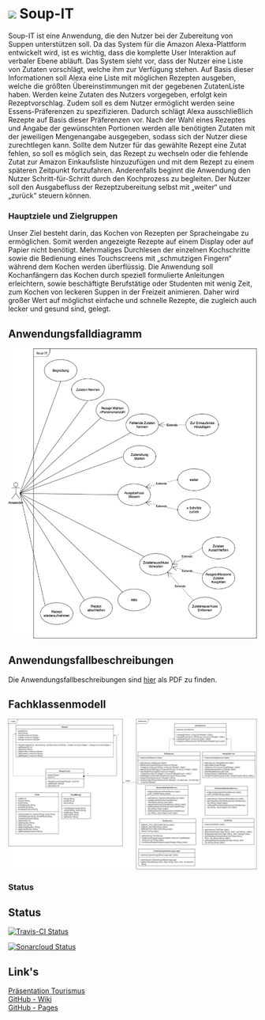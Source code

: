 # <img src="https://user-images.githubusercontent.com/43878732/51005877-f5f3da00-1540-11e9-9db0-08cf20d5f70a.png" width="40">  Soup-IT    
Soup-IT ist eine Anwendung, die den Nutzer bei der Zubereitung von Suppen unterstützen soll. Da das System für die Amazon Alexa-Plattform entwickelt wird, ist es wichtig, dass die komplette User Interaktion auf verbaler Ebene abläuft. Das System sieht vor, dass der Nutzer eine Liste von Zutaten vorschlägt, welche ihm zur Verfügung stehen. Auf Basis dieser Informationen soll Alexa eine Liste mit möglichen Rezepten ausgeben, welche die größten Übereinstimmungen mit der gegebenen ZutatenListe haben. Werden keine Zutaten des Nutzers vorgegeben, erfolgt kein Rezeptvorschlag. Zudem soll es dem Nutzer ermöglicht werden seine Essens-Präferenzen zu spezifizieren. Dadurch schlägt Alexa ausschließlich Rezepte auf Basis dieser Präferenzen vor. Nach der Wahl eines Rezeptes und Angabe der gewünschten Portionen werden alle benötigten Zutaten mit der jeweiligen Mengenangabe ausgegeben, sodass sich der Nutzer diese zurechtlegen kann. Sollte dem Nutzer für das gewählte Rezept eine Zutat fehlen, so soll es möglich sein, das Rezept zu wechseln oder die fehlende Zutat zur Amazon Einkaufsliste hinzuzufügen und mit dem Rezept zu einem späteren Zeitpunkt fortzufahren. Anderenfalls beginnt die Anwendung den Nutzer Schritt-für-Schritt durch den Kochprozess zu begleiten. Der Nutzer soll den Ausgabefluss der Rezeptzubereitung selbst mit „weiter“ und „zurück“ steuern können.

### Hauptziele und Zielgruppen 

Unser Ziel besteht darin, das Kochen von Rezepten per Spracheingabe zu ermöglichen. Somit werden angezeigte Rezepte auf einem Display oder auf Papier nicht benötigt. Mehrmaliges Durchlesen der einzelnen Kochschritte sowie die Bedienung eines Touchscreens mit „schmutzigen Fingern“ während dem Kochen werden überflüssig. Die Anwendung soll Kochanfängern das Kochen durch speziell formulierte Anleitungen erleichtern, sowie beschäftigte Berufstätige oder Studenten mit wenig Zeit, zum Kochen von leckeren Suppen in der Freizeit animieren. Daher wird großer Wert auf möglichst einfache und schnelle Rezepte, die zugleich auch lecker und gesund sind, gelegt.

## Anwendungsfalldiagramm
![Anwendungsfalldiagramm](UML/Sprint%200/Anwendungsfalldiagramm.png)

## Anwendungsfallbeschreibungen
Die Anwendungsfallbeschreibungen sind [hier](https://github.com/sweIhm-ws2018-19/skillproject-fr-12/blob/master/UML/Sprint%200/AWF%20Beschreibungen.pdf) als PDF zu finden.

## Fachklassenmodell
![Sprint2Fachklassenmodell](https://github.com/sweIhm-ws2018-19/skillproject-fr-12/blob/master/UML/Sprint%203/UML%20Klassendiagramm%20Sprint%203.png)


### Status
## Status
[![Travis-CI Status](https://travis-ci.org/sweIhm-ws2018-19/skillproject-fr-12.svg?branch=master)](https://travis-ci.org/sweIhm-ws2018-19/skillproject-fr-12)

[![Sonarcloud Status](https://sonarcloud.io/api/project_badges/measure?project=alexa-skills-kit-samples%3Asoupit%3Asprint3&metric=alert_status)](https://sonarcloud.io/dashboard?id=alexa-skills-kit-samples%3Asoupit%3Asprint3)

##  Link's
[Präsentation Tourismus](https://github.com/sweIhm-ws2018-19/skillproject-fr-12/blob/master/UML/soupit_praesentation.pdf) <br />
[GitHub - Wiki](https://github.com/sweIhm-ws2018-19/skillproject-fr-12/wiki) <br />
[GitHub - Pages](https://sweihm-ws2018-19.github.io/skillproject-fr-12/) <br />



